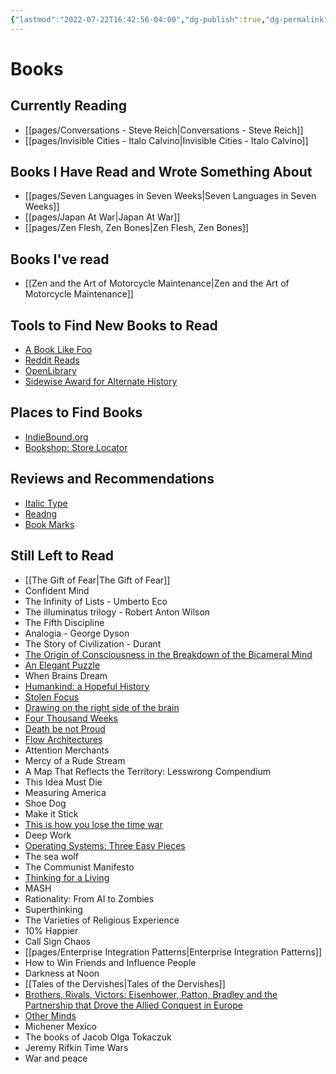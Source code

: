 ```yaml
---
{"lastmod":"2022-07-22T16:42:56-04:00","dg-publish":true,"dg-permalink":"books","date":"2021-12-12T09:57:16-05:00","permalink":"/books/","dgHomeLink":true,"dgPassFrontmatter":true}
---
```


# Books
## Currently Reading
- [[pages/Conversations - Steve Reich|Conversations - Steve Reich]]
- [[pages/Invisible Cities - Italo Calvino|Invisible Cities - Italo Calvino]]

## Books I Have Read and Wrote Something About
- [[pages/Seven Languages in Seven Weeks|Seven Languages in Seven Weeks]]
- [[pages/Japan At War|Japan At War]]
- [[pages/Zen Flesh, Zen Bones|Zen Flesh, Zen Bones]]

## Books I've read
- [[Zen and the Art of Motorcycle Maintenance|Zen and the Art of Motorcycle Maintenance]]

## Tools to Find New Books to Read
- [A Book Like Foo](https://abooklikefoo.com)
- [Reddit Reads](https://www.redditreads.com/r/all?year=2021)
- [OpenLibrary](https://books-search.typesense.org)
- [Sidewise Award for Alternate History](https://en.wikipedia.org/wiki/Sidewise_Award_for_Alternate_History?utm_campaign=Recomendo&utm_medium=email&utm_source=Revue%20newsletter)

## Places to Find Books
- [IndieBound.org](https://www.indiebound.org)
- [Bookshop: Store Locator](https://bookshop.org/pages/store_locator)

## Reviews and Recommendations
- [Italic Type](https://www.italictype.com/app/#/home)
- [Readng](https://beta.readng.co/dashboard)
- [Book Marks](https://bookmarks.reviews)

## Still Left to Read
- [[The Gift of Fear|The Gift of Fear]]
- Confident Mind
- The Infinity of Lists - Umberto Eco
- The illuminatus trilogy - Robert Anton Wilson
- The Fifth Discipline
- Analogia - George Dyson
- The Story of Civilization - Durant
- [The Origin of Consciousness in the Breakdown of the Bicameral Mind](https://www.amazon.com/Origin-Consciousness-Breakdown-Bicameral-Mind-ebook/dp/B009MBTRHA/)
- [An Elegant Puzzle](https://www.amazon.com/dp/1732265186/?_encoding=UTF8&pd_rd_w=OPCUJ&pf_rd_p=f0565570-f67b-4783-ab26-5a1f2c0bb3fd&pf_rd_r=DX2947R0T1YZKEPCN64Y&pd_rd_r=84cb6cd8-e262-4818-a0b7-8936e0094be8&pd_rd_wg=1aJWZ&ref_=bd_tags_dp_rec)
- When Brains Dream
- [Humankind: a Hopeful History](https://www.amazon.com/Humankind-Hopeful-History-Rutger-Bregman/dp/0316418528?tag=recomendos-20&crid=390Z4ZM62248O&keywords=humankind%20a%20hopeful%20history&qid=1640889338&s=books&sprefix=humankind,stripbooks,169&sr=1-1&linkId=981bdc55b79f09bfe58472e806cb90dd&ref_=as_li_ss_tl&geniuslink=true)
- [Stolen Focus](https://www.amazon.com/Stolen-Focus-Attention-Think-Deeply/dp/0593138511)
- [Drawing on the right side of the brain](https://www.amazon.com/gp/product/1585429201/ref=as_li_qf_asin_il_tl?ie=UTF8&tag=acesoundergla-20&creative=9325&linkCode=as2&creativeASIN=1585429201&linkId=dabc50d849df3d426b9bbd330d3c81c0)
- [Four Thousand Weeks](https://www.amazon.com/Four-Thousand-Weeks-Management-Mortals/dp/0374159122)
- [Death be not Proud](https://www.thepaintedporch.com/products/death-be-not-proud?_pos=2&_sid=4e332682c&_ss=r&utm_source=sendfox&utm_medium=email&utm_campaign=they-are-reborn-each-day)
- [Flow Architectures](https://www.amazon.com/_/dp/1492075892?tag=oreilly20-20)
- Attention Merchants
- Mercy of a Rude Stream
- A Map That Reflects the Territory: Lesswrong Compendium
- This Idea Must Die
- Measuring America
- Shoe Dog
- Make it Stick
- [This is how you lose the time war](https://www.amazon.com/This-How-You-Lose-Time-ebook/dp/B07MNG496J/ref=tmm_kin_swatch_0?_encoding=UTF8&qid=&sr=)
- Deep Work
- [Operating Systems: Three Easy Pieces](https://pages.cs.wisc.edu/~remzi/OSTEP/)
- The sea wolf
- The Communist Manifesto
- [Thinking for a Living](https://www.amazon.com/Thinking-Living-Performances-Results-Knowledge/dp/1591394236?ots=1&tag=thneyo0f-20&linkCode=w50)
- MASH
- Rationality: From AI to Zombies
- Superthinking
- The Varieties of Religious Experience
- 10% Happier
- Call Sign Chaos
- [[pages/Enterprise Integration Patterns|Enterprise Integration Patterns]]
- How to Win Friends and Influence People
- Darkness at Noon
- [[Tales of the Dervishes|Tales of the Dervishes]]
- [Brothers, Rivals, Victors: Eisenhower, Patton, Bradley and the Partnership that Drove the Allied Conquest in Europe](https://www.amazon.com/gp/product/B004H0M8GI/ref=as_li_tl?ie=UTF8&camp=1789&creative=390957&creativeASIN=B004H0M8GI&linkCode=as2&tag=stucosuccess&linkId=FSXA3GZUT5SFDAZ4)
- [Other Minds](https://www.amazon.com/Other-Minds-Octopus-Origins-Consciousness-ebook/dp/B01FQRPIIA/)
- Michener Mexico
- The books of Jacob Olga Tokaczuk
- Jeremy Rifkin Time Wars
- War and peace
